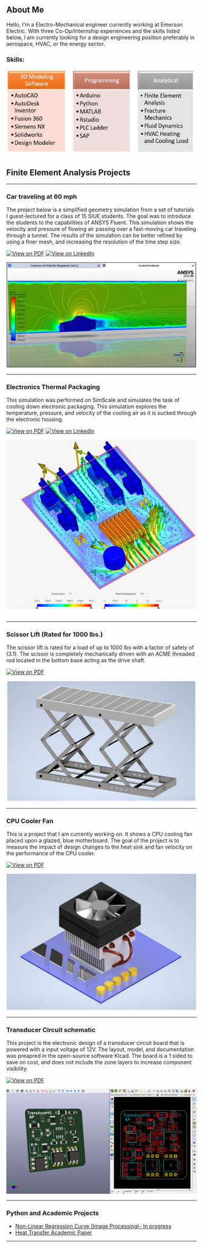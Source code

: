 ## About Me
Hello, I'm a Electro-Mechanical engineer currently working at Emerson Electric. With three Co-Op/Internship experiences and the skills listed below, I am currently looking for a design engineering position preferably in aerospace, HVAC, or the energy sector. 
  
### Skills:
<img src="images/Portfolio.JPG?raw=true"/>

## Finite Element Analysis Projects 

---
### Car traveling at 60 mph

The project below is a simplified geometry simulation from a set of tutorials I guest-lectured for a class of 15 SIUE students. The goal was to introduce the students to the capabilities of ANSYS Fluent. This simulation shows the velocity and pressure of flowing air passing over a fast-moving car traveling through a tunnel. The results of the simulation can be better refined by using a finer mesh, and increasing the resolution of the time step size.

[![View on PDF](https://img.shields.io/badge/PDF-View%20on%20PDF-red?logo=adobeacrobatreader)](https://drive.google.com/file/d/1Fzx4AJVe6fO_IPcrdiTyfVlS1Ypc37ML/view?usp=sharing)
[![View on LinkedIn](https://img.shields.io/badge/LinkedIn-View%20on%20LinkedIn-blue?logo=linkedin)](https://www.linkedin.com/feed/update/urn:li:activity:6825057852160323584/)

[<img src="images/Car.PNG?raw=true"/>](https://drive.google.com/file/d/1Fzx4AJVe6fO_IPcrdiTyfVlS1Ypc37ML/view?usp=sharing)

---
### Electronics Thermal Packaging
This simulation was performed on SimScale and simulates the task of cooling down electronic packaging. This simulation explores the temperature, pressure, and velocity of the cooling air as it is sucked through the electronic housing. 

[![View on PDF](https://img.shields.io/badge/PDF-View%20the%20PDF-red?logo=adobeacrobatreader)](https://drive.google.com/file/d/1qsR3Hr7JQdfkgQKPuhR6l455oDkG6NIJ/view?usp=sharing)
[![View on LinkedIn](https://img.shields.io/badge/LinkedIn-View%20on%20LinkedIn-blue?logo=linkedin)](https://www.linkedin.com/feed/update/urn:li:activity:6753712703367364608/)

[<img src="images/Electronics Packaging.PNG?raw=true"/>](https://drive.google.com/file/d/1qsR3Hr7JQdfkgQKPuhR6l455oDkG6NIJ/view?usp=sharing)

---
### Scissor Lift (Rated for 1000 lbs.) 
The scissor lift is rated for a load of up to 1000 lbs with a factor of safety of (3.1). The scissor is completely mechanically driven with an ACME threaded rod located in the bottom base acting as the drive shaft. 

 [![View on PDF](https://img.shields.io/badge/PDF-View%20the%20PDF-red?logo=adobeacrobatreader)](https://drive.google.com/file/d/1Duco9fMs7Wpnjsu8rnqm6ejIYriSyaGO/view?usp=sharing)
 
[<img src="images/Scissor Lift.PNG?raw=true"/>](https://drive.google.com/file/d/1Duco9fMs7Wpnjsu8rnqm6ejIYriSyaGO/view?usp=sharing)


---
### CPU Cooler Fan
This is a project that I am currently working on. It shows a CPU cooling fan placed upon a glazed, blue motherboard. The goal of the project is to measure the impact of design changes to the heat sink and fan velocity on the performance of the CPU cooler. 

[![View on PDF](https://img.shields.io/badge/PDF-View%20the%20PDF-red?logo=adobeacrobatreader)](https://drive.google.com/file/d/12g1G60X1QUEj5pxTTzW1FPXYJF_fBRv_/view?usp=sharing)

[<img src="images/CPU Cooler.PNG?raw=true"/>](https://drive.google.com/file/d/12g1G60X1QUEj5pxTTzW1FPXYJF_fBRv_/view?usp=sharing)

---
### Transducer Circuit schematic 
This project is the electronic design of a transducer circuit board that is powered with a input voltage of 12V. The layout, model, and documentation was preapred in the open-source software KIcad. The board is a 1 sided to save on cost, and does not include the zone layers to increase component visibility. 

[![View on PDF](https://img.shields.io/badge/PDF-View%20the%20PDF-red?logo=adobeacrobatreader)](https://drive.google.com/file/d/1YYIVtQIxOaQVfo13JA7aB4Ks7FzixwJs/view?usp=sharing)

[<img src="images/KICAD circuit.PNG?raw=true"/>](https://drive.google.com/file/d/12g1G60X1QUEj5pxTTzW1FPXYJF_fBRv_/view?usp=sharing)

---

### Python and Academic Projects

- [Non-Linear Regression Curve (Image Processing)- In progress](https://"")
- [Heat Transfer Academic Paper](https://drive.google.com/file/d/1kSZb9xcIM951G7CS3pPrVH0SFVpKjo5a/view?usp=sharing)


---





<!-- Remove above link if you don't want to attibute -->

